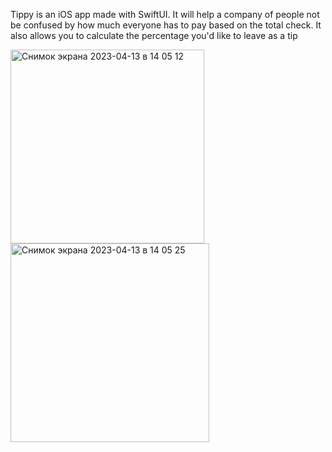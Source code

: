 Tippy is an iOS app made with SwiftUI. It will help a company of people not be confused by how much everyone has to pay based on the total check. It also allows you to calculate the percentage you'd like to leave as a tip

<img width="310" alt="Снимок экрана 2023-04-13 в 14 05 12" src="https://user-images.githubusercontent.com/92024917/231741938-62b0e8ef-55e8-454b-a622-bdc0551e04b1.png">
<img width="318" alt="Снимок экрана 2023-04-13 в 14 05 25" src="https://user-images.githubusercontent.com/92024917/231741990-e6722970-e754-40f5-832b-d9ef2aac581d.png">

